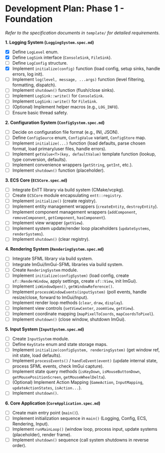 # Development Plan: Phase 1 - Foundation

*Refer to the specification documents in `template/` for detailed requirements.*

**1. Logging System (`LoggingSystem.spec.md`)**
- [x] Define `LogLevel` enum.
- [x] Define `LogSink` interface (`ConsoleSink`, `FileSink`).
- [ ] Define `LogConfig` structure.
- [x] Implement `initialize(config)` function (load config, setup sinks, handle errors, log init).
- [ ] Implement `log(level, message, ...args)` function (level filtering, formatting, dispatch).
- [ ] Implement `shutdown()` function (flush/close sinks).
- [ ] Implement `LogSink::write()` for `ConsoleSink`.
- [ ] Implement `LogSink::write()` for `FileSink`.
- [ ] (Optional) Implement helper macros (e.g., `LOG_INFO`).
- [ ] Ensure basic thread safety.

**2. Configuration System (`ConfigSystem.spec.md`)**
- [ ] Decide on configuration file format (e.g., INI, JSON).
- [ ] Define `ConfigSource` enum, `ConfigValue` variant, `ConfigStore` map.
- [ ] Implement `initialize(...)` function (load defaults, parse chosen format, load primary/user files, handle errors).
- [ ] Implement `getValue<T>(key, defaultValue)` template function (lookup, type conversion, defaults).
- [ ] Implement convenience wrappers (`getString`, `getInt`, etc.).
- [ ] Implement `shutdown()` function (placeholder).

**3. ECS Core (`ECSCore.spec.md`)**
- [ ] Integrate EnTT library via build system (CMake/vcpkg).
- [ ] Create `ECSCore` module encapsulating `entt::registry`.
- [ ] Implement `initialize()` (create registry).
- [ ] Implement entity management wrappers (`createEntity`, `destroyEntity`).
- [ ] Implement component management wrappers (`addComponent`, `removeComponent`, `getComponent`, `hasComponent`).
- [ ] Implement view wrapper (`getView`).
- [ ] Implement system update/render loop placeholders (`updateSystems`, `renderSystems`).
- [ ] Implement `shutdown()` (clear registry).

**4. Rendering System (`RenderingSystem.spec.md`)**
- [ ] Integrate SFML library via build system.
- [ ] Integrate ImGui/ImGui-SFML libraries via build system.
- [ ] Create `RenderingSystem` module.
- [ ] Implement `initialize(configSystem)` (load config, create `sf::RenderWindow`, apply settings, create `sf::View`, init ImGui).
- [ ] Implement `isWindowOpen()`, `getWindowReference()`.
- [ ] Implement `processWindowEvents(inputSystem)` (poll events, handle resize/close, forward to ImGui/Input).
- [ ] Implement render loop methods (`clear`, `draw`, `display`).
- [ ] Implement view controls (`setViewCenter`, `zoomView`, `getView`).
- [ ] Implement coordinate mapping (`mapPixelToCoords`, `mapCoordsToPixel`).
- [ ] Implement `shutdown()` (close window, shutdown ImGui).

**5. Input System (`InputSystem.spec.md`)**
- [ ] Create `InputSystem` module.
- [ ] Define `KeyState` enum and state storage maps.
- [ ] Implement `initialize(configSystem, renderingSystem)` (get window ref, init state, load defaults).
- [ ] Implement `processEvents()` / `handleEvent(event)` (update internal state, process SFML events, check ImGui capture).
- [ ] Implement state query methods (`isKeyDown`, `isMouseButtonDown`, `getMousePositionScreen`, `getMouseWheelDelta`).
- [ ] (Optional) Implement Action Mapping (`GameAction`, `InputMapping`, `updateActionStates`, `isAction...`).
- [ ] Implement `shutdown()`.

**6. Core Application (`CoreApplication.spec.md`)**
- [ ] Create main entry point (`main()`).
- [ ] Implement initialization sequence in `main()` (Logging, Config, ECS, Rendering, Input).
- [ ] Implement `runMainLoop()` (window loop, process input, update systems (placeholder), render frame).
- [ ] Implement `shutdown()` sequence (call system shutdowns in reverse order).